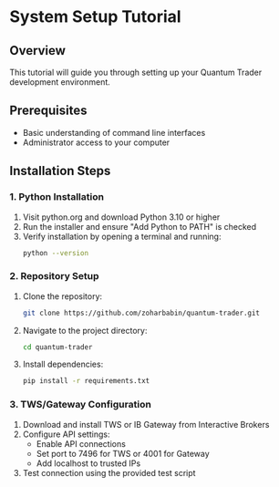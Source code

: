 # System Setup Tutorial

## Overview
This tutorial will guide you through setting up your Quantum Trader development environment.

## Prerequisites
- Basic understanding of command line interfaces
- Administrator access to your computer

## Installation Steps

### 1. Python Installation
1. Visit python.org and download Python 3.10 or higher
2. Run the installer and ensure "Add Python to PATH" is checked
3. Verify installation by opening a terminal and running:
   ```bash
   python --version
   ```

### 2. Repository Setup
1. Clone the repository:
   ```bash
   git clone https://github.com/zoharbabin/quantum-trader.git
   ```
2. Navigate to the project directory:
   ```bash
   cd quantum-trader
   ```
3. Install dependencies:
   ```bash
   pip install -r requirements.txt
   ```

### 3. TWS/Gateway Configuration
1. Download and install TWS or IB Gateway from Interactive Brokers
2. Configure API settings:
   - Enable API connections
   - Set port to 7496 for TWS or 4001 for Gateway
   - Add localhost to trusted IPs
3. Test connection using the provided test script
